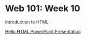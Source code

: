 # Web 101: Week 10
Introduction to HTML

<a href="Week01/HelloHtml.pptx" target="_blank">Hello HTML PowerPoint Presentation</a>